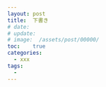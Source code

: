 ```yaml
---
layout: post
title:  下書き
# date:   
# update: 
# image:  /assets/post/00000/
toc:    true
categories:
  - xxx
tags:
  - 
---
```



